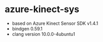azure-kinect-sys
====

* based on Azure Kinect Sensor SDK v1.4.1
* bindgen 0.59.1
* clang version 10.0.0-4ubuntu1
